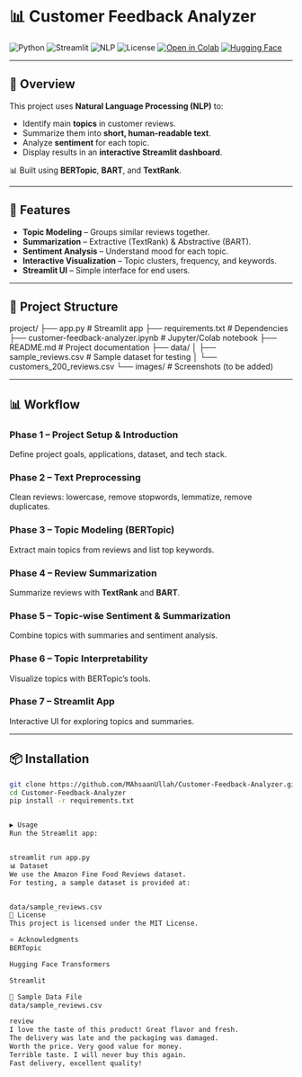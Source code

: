 # 📊 Customer Feedback Analyzer

![Python](https://img.shields.io/badge/Python-3.8%2B-blue)
![Streamlit](https://img.shields.io/badge/Streamlit-App-orange)
![NLP](https://img.shields.io/badge/NLP-Project-green)
![License](https://img.shields.io/badge/License-MIT-lightgrey)
[![Open in Colab](https://colab.research.google.com/assets/colab-badge.svg)](https://colab.research.google.com/github/MAhsaanUllah/Customer-Feedback-Analyzer/blob/main/customer-feedback-analyzer.ipynb)
[![Hugging Face](https://img.shields.io/badge/🤗-Hugging%20Face-yellow)](https://huggingface.co/)

---

## 📌 Overview
This project uses **Natural Language Processing (NLP)** to:
- Identify main **topics** in customer reviews.
- Summarize them into **short, human-readable text**.
- Analyze **sentiment** for each topic.
- Display results in an **interactive Streamlit dashboard**.

📊 Built using **BERTopic**, **BART**, and **TextRank**.

---

## 🚀 Features
- **Topic Modeling** – Groups similar reviews together.
- **Summarization** – Extractive (TextRank) & Abstractive (BART).
- **Sentiment Analysis** – Understand mood for each topic.
- **Interactive Visualization** – Topic clusters, frequency, and keywords.
- **Streamlit UI** – Simple interface for end users.

---

## 📂 Project Structure

project/
├── app.py # Streamlit app
├── requirements.txt # Dependencies
├── customer-feedback-analyzer.ipynb # Jupyter/Colab notebook
├── README.md # Project documentation
├── data/
│ ├── sample_reviews.csv # Sample dataset for testing
│ └── customers_200_reviews.csv
└── images/ # Screenshots (to be added)



---

## 📊 Workflow

### **Phase 1 – Project Setup & Introduction**
Define project goals, applications, dataset, and tech stack.

### **Phase 2 – Text Preprocessing**
Clean reviews: lowercase, remove stopwords, lemmatize, remove duplicates.

### **Phase 3 – Topic Modeling (BERTopic)**
Extract main topics from reviews and list top keywords.

### **Phase 4 – Review Summarization**
Summarize reviews with **TextRank** and **BART**.

### **Phase 5 – Topic-wise Sentiment & Summarization**
Combine topics with summaries and sentiment analysis.

### **Phase 6 – Topic Interpretability**
Visualize topics with BERTopic’s tools.

### **Phase 7 – Streamlit App**
Interactive UI for exploring topics and summaries.

---

## 📦 Installation
```bash
git clone https://github.com/MAhsaanUllah/Customer-Feedback-Analyzer.git
cd Customer-Feedback-Analyzer
pip install -r requirements.txt


▶️ Usage
Run the Streamlit app:


streamlit run app.py
📊 Dataset
We use the Amazon Fine Food Reviews dataset.
For testing, a sample dataset is provided at:


data/sample_reviews.csv
📜 License
This project is licensed under the MIT License.

⭐ Acknowledgments
BERTopic

Hugging Face Transformers

Streamlit

📄 Sample Data File
data/sample_reviews.csv

review
I love the taste of this product! Great flavor and fresh.
The delivery was late and the packaging was damaged.
Worth the price. Very good value for money.
Terrible taste. I will never buy this again.
Fast delivery, excellent quality!